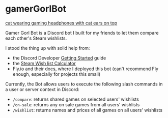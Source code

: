 # gamerGorlBot

[cat wearing gaming headphones with cat ears on top](gamer-gorl-bot.png)

Gamer Gorl Bot is a Discord bot I built for my friends to let them compare each other's Steam wishlists.

I stood the thing up with solid help from:
- the Discord Developer [Getting Started](https://discord.com/developers/docs/quick-start/getting-started) guide
- the [Steam Wish list Calculator](https://www.steamwishlistcalculator.com/)
- Fly.io and their docs, where I deployed this bot (can't recommend Fly enough, especially for projects this small)

Currently, the Bot allows users to execute the following slash commands in a user or server context in Discord:
- `/compare`: returns shared games on selected users' wishlists
- `/on-sale`: returns any on sale games from all users' wishlists
- `/wishlist`: returns names and prices of all games on all users' wishlists
